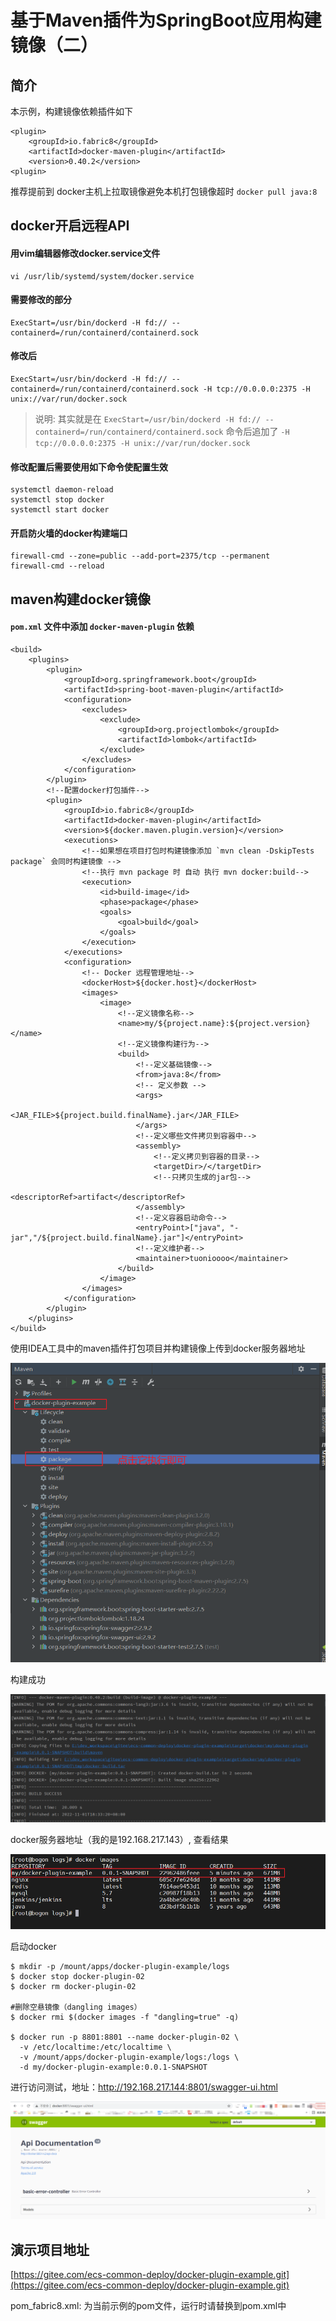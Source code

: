# 基于Maven插件为SpringBoot应用构建镜像（二）

## 简介

本示例，构建镜像依赖插件如下

```git
<plugin>
    <groupId>io.fabric8</groupId>
    <artifactId>docker-maven-plugin</artifactId>
    <version>0.40.2</version>
<plugin>
```

推荐提前到 docker主机上拉取镜像避免本机打包镜像超时 `docker pull java:8`

## docker开启远程API

#### 用vim编辑器修改docker.service文件

```
vi /usr/lib/systemd/system/docker.service
```

#### 需要修改的部分

```
ExecStart=/usr/bin/dockerd -H fd:// --containerd=/run/containerd/containerd.sock
```

#### 修改后

```
ExecStart=/usr/bin/dockerd -H fd:// --containerd=/run/containerd/containerd.sock -H tcp://0.0.0.0:2375 -H unix://var/run/docker.sock
```

> 说明: 
> 其实就是在 `ExecStart=/usr/bin/dockerd -H fd:// --containerd=/run/containerd/containerd.sock` 命令后追加了 `-H tcp://0.0.0.0:2375 -H unix://var/run/docker.sock`

#### 修改配置后需要使用如下命令使配置生效

```
systemctl daemon-reload
systemctl stop docker
systemctl start docker
```

#### 开启防火墙的docker构建端口

```
firewall-cmd --zone=public --add-port=2375/tcp --permanent
firewall-cmd --reload
```

## maven构建docker镜像

#### `pom.xml` 文件中添加 `docker-maven-plugin` 依赖

```
<build>
    <plugins>
        <plugin>
            <groupId>org.springframework.boot</groupId>
            <artifactId>spring-boot-maven-plugin</artifactId>
            <configuration>
                <excludes>
                    <exclude>
                        <groupId>org.projectlombok</groupId>
                        <artifactId>lombok</artifactId>
                    </exclude>
                </excludes>
            </configuration>
        </plugin>
        <!--配置docker打包插件-->
        <plugin>
            <groupId>io.fabric8</groupId>
            <artifactId>docker-maven-plugin</artifactId>
            <version>${docker.maven.plugin.version}</version>
            <executions>
                <!--如果想在项目打包时构建镜像添加 `mvn clean -DskipTests package` 会同时构建镜像 -->
                <!--执行 mvn package 时 自动 执行 mvn docker:build-->
                <execution>
                    <id>build-image</id>
                    <phase>package</phase>
                    <goals>
                        <goal>build</goal>
                    </goals>
                </execution>
            </executions>
            <configuration>
                <!-- Docker 远程管理地址-->
                <dockerHost>${docker.host}</dockerHost>
                <images>
                    <image>
                        <!--定义镜像名称-->
                        <name>my/${project.name}:${project.version}</name>
                        <!--定义镜像构建行为-->
                        <build>
                            <!--定义基础镜像-->
                            <from>java:8</from>
                            <!-- 定义参数 -->
                            <args>
                                <JAR_FILE>${project.build.finalName}.jar</JAR_FILE>
                            </args>
                            <!--定义哪些文件拷贝到容器中-->
                            <assembly>
                                <!--定义拷贝到容器的目录-->
                                <targetDir>/</targetDir>
                                <!--只拷贝生成的jar包-->
                                <descriptorRef>artifact</descriptorRef>
                            </assembly>
                            <!--定义容器启动命令-->
                            <entryPoint>["java", "-jar","/${project.build.finalName}.jar"]</entryPoint>
                            <!--定义维护者-->
                            <maintainer>tuonioooo</maintainer>
                        </build>
                    </image>
                </images>
            </configuration>
        </plugin>
    </plugins>
</build>
```

使用IDEA工具中的maven插件打包项目并构建镜像上传到docker服务器地址

![](assets/docker_maven_01.png)

构建成功

![](assets/docker_maven_02.png)

docker服务器地址（我的是192.168.217.143）, 查看结果

![](assets/docker_maven_03.png)

启动docker

```
$ mkdir -p /mount/apps/docker-plugin-example/logs
$ docker stop docker-plugin-02
$ docker rm docker-plugin-02

#删除空悬镜像（dangling images）
$ docker rmi $(docker images -f "dangling=true" -q)

$ docker run -p 8801:8801 --name docker-plugin-02 \
  -v /etc/localtime:/etc/localtime \
  -v /mount/apps/docker-plugin-example/logs:/logs \
  -d my/docker-plugin-example:0.0.1-SNAPSHOT
```

进行访问测试，地址：http://192.168.217.144:8801/swagger-ui.html

![](assets/docker_maven_04.jpg)

## 演示项目地址

[https://gitee.com/ecs-common-deploy/docker-plugin-example.git](https://gitee.com/ecs-common-deploy/docker-plugin-example.git)

pom_fabric8.xml: 为当前示例的pom文件，运行时请替换到pom.xml中
